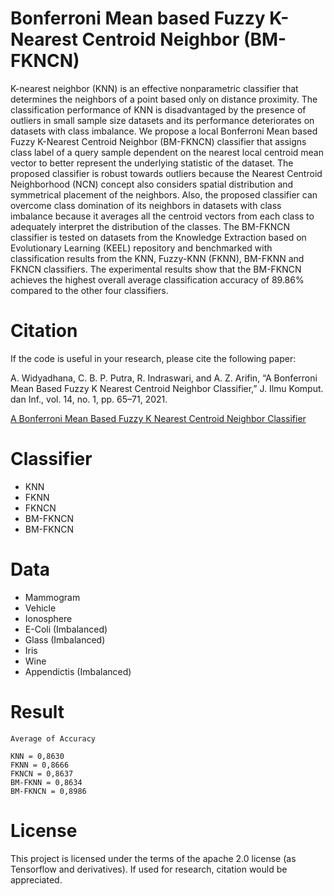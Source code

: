 # Bonferroni Mean based Fuzzy K-Nearest Centroid Neighbor (BM-FKNCN) 
K-nearest neighbor (KNN) is an effective nonparametric classifier that determines the neighbors of a point based only on distance proximity. The classification performance of KNN is disadvantaged by the presence of outliers in small sample size datasets and its performance deteriorates on datasets with class imbalance. We propose a local Bonferroni Mean based Fuzzy K-Nearest Centroid Neighbor (BM-FKNCN) classifier that assigns class label of a query sample dependent on the nearest local centroid mean vector to better represent the underlying statistic of the dataset. The proposed classifier is robust towards outliers because the Nearest Centroid Neighborhood (NCN) concept also considers spatial distribution and symmetrical placement of the neighbors. Also, the proposed classifier can overcome class domination of its neighbors in datasets with class imbalance because it averages all the centroid vectors from each class to adequately interpret the distribution of the classes. The BM-FKNCN classifier is tested on datasets from the Knowledge Extraction based on Evolutionary Learning (KEEL) repository and benchmarked with classification results from the KNN, Fuzzy-KNN (FKNN), BM-FKNN and FKNCN classifiers. The experimental results show that the BM-FKNCN achieves the highest overall average classification accuracy of 89.86% compared to the other four classifiers.

# Citation
If the code is useful in your research, please cite the following paper:

A. Widyadhana, C. B. P. Putra, R. Indraswari, and A. Z. Arifin, “A Bonferroni Mean Based Fuzzy K Nearest Centroid Neighbor Classifier,” J. Ilmu Komput. dan Inf., vol. 14, no. 1, pp. 65–71, 2021.

<a href="https://doi.org/10.21609/jiki.v14i1.959">A Bonferroni Mean Based Fuzzy K Nearest Centroid Neighbor Classifier</a>


# Classifier

<ul>
  <li>KNN</li>
  <li>FKNN</li>
  <li>FKNCN</li>
  <li>BM-FKNCN</li>
  <li>BM-FKNCN</li>
</ul>

# Data

<ul>
  <li>Mammogram</li>
  <li>Vehicle</li>
  <li>Ionosphere</li>
  <li>E-Coli (Imbalanced)</li>
  <li>Glass (Imbalanced)</li>
  <li>Iris</li>
  <li>Wine</li>
  <li>Appendictis (Imbalanced)</li>
</ul>


# Result
```
Average of Accuracy

KNN = 0,8630
FKNN = 0,8666
FKNCN = 0,8637
BM-FKNN = 0,8634
BM-FKNCN = 0,8986
```

# License
This project is licensed under the terms of the apache 2.0 license (as Tensorflow and derivatives). If used for research, citation would be appreciated.
